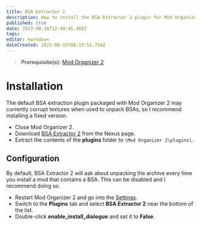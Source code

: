 ```yaml
---
title: BSA Extractor 2
description: How to install the BSA Extractor 2 plugin for Mod Organizer 2.
published: true
date: 2023-08-16T12:49:45.465Z
tags: 
editor: markdown
dateCreated: 2023-08-16T08:13:52.754Z
---
```


> **Prerequisite(s):** [Mod Organizer 2](/initial-setup/mod-organizer-2)

# Installation

The default BSA extraction plugin packaged with Mod Organizer 2 may currently corrupt textures when used to unpack BSAs, so I recommend installing a fixed version.

- Close Mod Organizer 2.
- Download [BSA Extractor 2](https://www.nexusmods.com/skyrimspecialedition/mods/92044?tab=files) from the Nexus page.
- Extract the contents of the **plugins** folder to `\Mod Organizer 2\plugins\`.

## Configuration

By default, BSA Extractor 2 will ask about unpacking the archive every time you install a mod that contains a BSA. This can be disabled and I recommend doing so.

- Restart Mod Organizer 2 and go into the [Settings](/getting-started/initial-setup/mo2-open-settings.png). 
- Switch to the **Plugins** tab and select **BSA Extractor 2** near the bottom of the list.
- Double-click **enable_install_dialogue** and set it to **False**.
